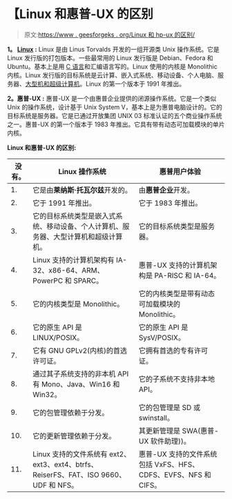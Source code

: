 # 【Linux 和惠普-UX 的区别

> 原文:[https://www . geesforgeks . org/Linux 和 hp-ux 的区别/](https://www.geeksforgeeks.org/difference-between-linux-and-hp-ux/)

**1。 [Linux](https://www.geeksforgeeks.org/introduction-to-linux-operating-system/) :**
Linux 是由 Linus Torvalds 开发的一组开源类 Unix 操作系统。它是 Linux 发行版的打包版本。一些最常用的 Linux 发行版是 Debian、Fedora 和 Ubuntu。基本上是用 [C 语言](https://www.geeksforgeeks.org/c-language-set-1-introduction/)和汇编语言写的。Linux 使用的内核是 Monolithic 内核。Linux 发行版的目标系统是云计算、嵌入式系统、移动设备、个人电脑、服务器、[大型机和超级计算机](https://www.geeksforgeeks.org/difference-between-supercomputer-and-mainframe-computer/)。Linux 的第一个版本于 1991 年推出。

**2。惠普-UX :**
惠普-UX 是一个由惠普企业提供的闭源操作系统。它是一个类似 Unix 的操作系统，设计基于 Unix System V，基本上是为惠普电脑设计的。它的目标系统是服务器。它是已通过开放集团 UNIX 03 标准认证的五个商业操作系统之一。惠普-UX 的第一个版本于 1983 年推出。它具有带有动态可加载模块的单片内核。

**Linux 和惠普-UX 的区别:**

<center>

| 没有。 | Linux 操作系统 | 惠普用户体验 |
| --- | --- | --- |
| 1. | 它是由**莱纳斯·托瓦尔兹**开发的。 | 由**惠普企业**开发。 |
| 2. | 它于 1991 年推出。 | 它于 1983 年推出。 |
| 3. | 它的目标系统类型是嵌入式系统、移动设备、个人计算机、服务器、大型计算机和超级计算机。 | 它的目标系统类型是服务器。 |
| 4. | Linux 支持的计算机架构有 IA-32、x86-64、ARM、PowerPC 和 SPARC。 | 惠普-UX 支持的计算机架构是 PA-RISC 和 IA-64。 |
| 5. | 它的内核类型是 Monolithic。 | 它的内核类型是带有动态可加载模块的 Monolithic。 |
| 6. | 它的原生 API 是 LINUX/POSIX。 | 它的原生 API 是 SysV/POSIX。 |
| 7. | 它有 GNU GPLv2(内核)的首选许可证。 | 它拥有首选的专有许可证。 |
| 8. | 通过其子系统支持的非本机 API 有 Mono、Java、Win16 和 Win32。 | 它的子系统不支持非本地 API。 |
| 9. | 它的包管理依赖于分发。 | 它的包管理是 SD 或 swinstall。 |
| 10. | 它的更新管理依赖于分发。 | 其更新管理是 SWA(惠普-UX 软件助理))。 |
| 11. | Linux 支持的文件系统有 ext2、ext3、ext4、btrfs、ReiserFS、FAT、ISO 9660、UDF 和 NFS。 | 惠普-UX 支持的文件系统包括 VxFS、HFS、CDFS、EVFS、NFS 和 CIFS。 |

</center>